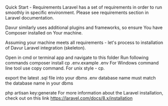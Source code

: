 Quick Start -
Requirements
Laravel has a set of requirements in order to run smoothly in specific environment. Please see requirements section in Laravel documentation.

Davur similarly uses additional plugins and frameworks, so ensure You have Composer installed on Your machine.

Assuming your machine meets all requirements - let's process to installation of Davur Laravel integration (skeleton).

Open in cmd or terminal app and navigate to this folder
Run following commands
composer install
cp .env.example .env
For Windows command line tool use copy command. For unix style - cp.

export the latest .sql file into your dbms
.env database name must match the database name in your dbms

php artisan key:generate
For more information about the Laravel installation, check out on this link https://laravel.com/docs/8.x/installation